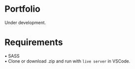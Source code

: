 # Portfolio

Under development.  

# Requirements  
• SASS  
• Clone or download .zip and run with `live server` in VSCode.
